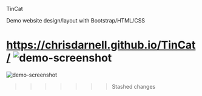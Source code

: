 TinCat

Demo website design/layout with Bootstrap/HTML/CSS

https://chrisdarnell.github.io/TinCat/
![demo-screenshot](https://user-images.githubusercontent.com/22460957/120138837-ea022480-c19c-11eb-9203-4446818fe919.png)
=======
![demo-screenshot](https://user-images.githubusercontent.com/22460957/120138837-ea022480-c19c-11eb-9203-4446818fe919.png)
>>>>>>> Stashed changes
